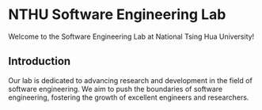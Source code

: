 # NTHU Software Engineering Lab

Welcome to the Software Engineering Lab at National Tsing Hua University!

## Introduction

Our lab is dedicated to advancing research and development in the field of software engineering. We aim to push the boundaries of software engineering, fostering the growth of excellent engineers and researchers.
